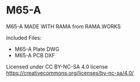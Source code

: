 # M65-A

M65-A MADE WITH RAMA from RAMA.WORKS

Included Files:
  - M65-A Plate DWG
  - M65-A PCB DXF
  
Licensed under CC BY-NC-SA 4.0 license
https://creativecommons.org/licenses/by-nc-sa/4.0/
